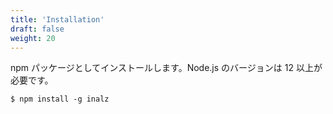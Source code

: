 ```yaml
---
title: 'Installation'
draft: false
weight: 20
---
```


npm パッケージとしてインストールします。Node.js のバージョンは 12 以上が必要です。

```
$ npm install -g inalz
```